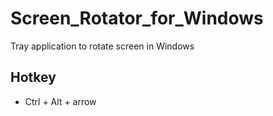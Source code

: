 # Screen_Rotator_for_Windows
Tray application to rotate screen in Windows

## Hotkey
- Ctrl + Alt + arrow
